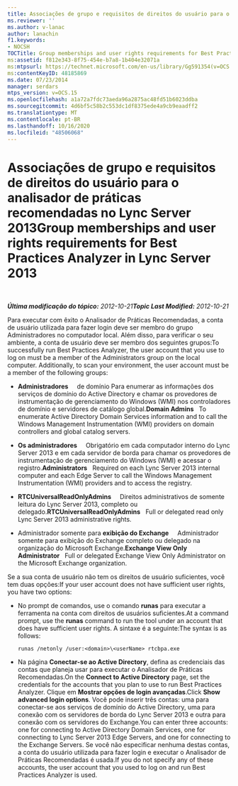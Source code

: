 ```yaml
---
title: Associações de grupo e requisitos de direitos do usuário para o analisador de práticas recomendadas
ms.reviewer: ''
ms.author: v-lanac
author: lanachin
f1.keywords:
- NOCSH
TOCTitle: Group memberships and user rights requirements for Best Practices Analyzer
ms:assetid: f812e343-8f75-454e-b7a8-1b404e32071a
ms:mtpsurl: https://technet.microsoft.com/en-us/library/Gg591354(v=OCS.15)
ms:contentKeyID: 48185869
ms.date: 07/23/2014
manager: serdars
mtps_version: v=OCS.15
ms.openlocfilehash: a1a72a7fdc73aeda96a2875ac48fd51b6023ddba
ms.sourcegitcommit: 4d6bf5c58b2c553dc1df8375ede4a9cb9eaadff2
ms.translationtype: MT
ms.contentlocale: pt-BR
ms.lasthandoff: 10/16/2020
ms.locfileid: "48506068"
---
```

# <a name="group-memberships-and-user-rights-requirements-for-best-practices-analyzer-in-lync-server-2013"></a><span data-ttu-id="87ad8-102">Associações de grupo e requisitos de direitos do usuário para o analisador de práticas recomendadas no Lync Server 2013</span><span class="sxs-lookup"><span data-stu-id="87ad8-102">Group memberships and user rights requirements for Best Practices Analyzer in Lync Server 2013</span></span>

<div data-xmlns="http://www.w3.org/1999/xhtml">

<div class="topic" data-xmlns="http://www.w3.org/1999/xhtml" data-msxsl="urn:schemas-microsoft-com:xslt" data-cs="https://msdn.microsoft.com/">

<div data-asp="https://msdn2.microsoft.com/asp">



</div>

<div id="mainSection">

<div id="mainBody">

<span> </span>

<span data-ttu-id="87ad8-103">_**Última modificação do tópico:** 2012-10-21_</span><span class="sxs-lookup"><span data-stu-id="87ad8-103">_**Topic Last Modified:** 2012-10-21_</span></span>

<span data-ttu-id="87ad8-p101">Para executar com êxito o Analisador de Práticas Recomendadas, a conta de usuário utilizada para fazer login deve ser membro do grupo Administradores no computador local. Além disso, para verificar o seu ambiente, a conta de usuário deve ser membro dos seguintes grupos:</span><span class="sxs-lookup"><span data-stu-id="87ad8-p101">To successfully run Best Practices Analyzer, the user account that you use to log on must be a member of the Administrators group on the local computer. Additionally, to scan your environment, the user account must be a member of the following groups:</span></span>

  - <span data-ttu-id="87ad8-106">**Administradores**     de domínio Para enumerar as informações dos serviços de domínio do Active Directory e chamar os provedores de instrumentação de gerenciamento do Windows (WMI) nos controladores de domínio e servidores de catálogo global.</span><span class="sxs-lookup"><span data-stu-id="87ad8-106">**Domain Admins**   To enumerate Active Directory Domain Services information and to call the Windows Management Instrumentation (WMI) providers on domain controllers and global catalog servers.</span></span>

  - <span data-ttu-id="87ad8-107">**Os administradores**     Obrigatório em cada computador interno do Lync Server 2013 e em cada servidor de borda para chamar os provedores de instrumentação de gerenciamento do Windows (WMI) e acessar o registro.</span><span class="sxs-lookup"><span data-stu-id="87ad8-107">**Administrators**   Required on each Lync Server 2013 internal computer and each Edge Server to call the Windows Management Instrumentation (WMI) providers and to access the registry.</span></span>

  - <span data-ttu-id="87ad8-108">**RTCUniversalReadOnlyAdmins**     Direitos administrativos de somente leitura do Lync Server 2013, completo ou delegado.</span><span class="sxs-lookup"><span data-stu-id="87ad8-108">**RTCUniversalReadOnlyAdmins**   Full or delegated read only Lync Server 2013 administrative rights.</span></span>

  - <span data-ttu-id="87ad8-109">Administrador somente para **exibição do Exchange**     Administrador somente para exibição do Exchange completo ou delegado na organização do Microsoft Exchange.</span><span class="sxs-lookup"><span data-stu-id="87ad8-109">**Exchange View Only Administrator**   Full or delegated Exchange View Only Administrator on the Microsoft Exchange organization.</span></span>

<span data-ttu-id="87ad8-110">Se a sua conta de usuário não tem os direitos de usuário suficientes, você tem duas opções:</span><span class="sxs-lookup"><span data-stu-id="87ad8-110">If your user account does not have sufficient user rights, you have two options:</span></span>

  - <span data-ttu-id="87ad8-111">No prompt de comandos, use o comando **runas** para executar a ferramenta na conta com direitos de usuários suficientes.</span><span class="sxs-lookup"><span data-stu-id="87ad8-111">At a command prompt, use the **runas** command to run the tool under an account that does have sufficient user rights.</span></span> <span data-ttu-id="87ad8-112">A sintaxe é a seguinte:</span><span class="sxs-lookup"><span data-stu-id="87ad8-112">The syntax is as follows:</span></span>
    
        runas /netonly /user:<domain>\<userName> rtcbpa.exe

  - <span data-ttu-id="87ad8-113">Na página **Conectar-se ao Active Directory**, defina as credenciais das contas que planeja usar para executar o Analisador de Práticas Recomendadas.</span><span class="sxs-lookup"><span data-stu-id="87ad8-113">On the **Connect to Active Directory** page, set the credentials for the accounts that you plan to use to run Best Practices Analyzer.</span></span> <span data-ttu-id="87ad8-114">Clique em **Mostrar opções de login avançadas**.</span><span class="sxs-lookup"><span data-stu-id="87ad8-114">Click **Show advanced login options**.</span></span> <span data-ttu-id="87ad8-115">Você pode inserir três contas: uma para conectar-se aos serviços de domínio do Active Directory, uma para conexão com os servidores de borda do Lync Server 2013 e outra para conexão com os servidores do Exchange.</span><span class="sxs-lookup"><span data-stu-id="87ad8-115">You can enter three accounts: one for connecting to Active Directory Domain Services, one for connecting to Lync Server 2013 Edge Servers, and one for connecting to the Exchange Servers.</span></span> <span data-ttu-id="87ad8-116">Se você não especificar nenhuma destas contas, a conta do usuário utilizada para fazer login e executar o Analisador de Práticas Recomendadas é usada.</span><span class="sxs-lookup"><span data-stu-id="87ad8-116">If you do not specify any of these accounts, the user account that you used to log on and run Best Practices Analyzer is used.</span></span>

</div>

<span> </span>

</div>

</div>

</div>

